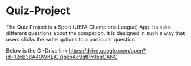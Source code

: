 # Quiz-Project
The Quiz Project is a Sport (UEFA Champions League) App.
Its asks different questions about the competion. It is designed in such a way that users clicks the write options to a particular question.

Below is the G -Drive link
https://drive.google.com/open?id=12cB38A40WKEjCYigknAc9qtPm1sqOANC
